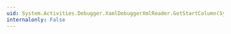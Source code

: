 ```yaml
---
uid: System.Activities.Debugger.XamlDebuggerXmlReader.GetStartColumn(System.Object)
internalonly: False
---
```


